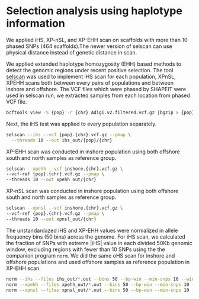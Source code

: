 Selection analysis using haplotype information
================

We applied iHS, XP-nSL, and XP-EHH scan on scaffolds with more than 10
phased SNPs (464 scaffolds).The newer version of selscan can use
physical distance instead of genetic distance in scan.

We applied extended haplotype homozygosity (EHH) based methods to detect
the genomic regions under recent positive selection. The tool
[selscan](https://github.com/szpiech/selscan) was used to implement iHS
scan for each population, XPnSL, XPEHH scans both between every pairs of
populations and between inshore and offshore. The VCF files which were
phased by SHAPEIT were used in selscan run, we extracted samples from
each location from phased VCF file.

``` bash
bcftools view -S {pop} -r {chr} Adigi.v2.filtered.vcf.gz |bgzip > {pop}.{chr}.vcf.gz
```

Next, the iHS test was applied to every population separately.

``` bash
selscan --ihs --vcf {pop}.{chr}.vcf.gz --pmap \
  --threads 10 --out ihs_out/{pop}/{chr}
```

XP-EHH scan was conducted in inshore population using both offshore
south and north samples as reference group.

``` bash
selscan --xpehh --vcf inshore.{chr}.vcf.gz \
--vcf-ref {pop}.{chr}.vcf.gz --pmap \
--threads 10 --out xpehh_out/{chr}
```

XP-nSL scan was conducted in inshore population using both offshore
south and north samples as reference group.

``` bash
selscan --xpnsl --vcf inshore.{chr}.vcf.gz \
--vcf-ref {pop}.{chr}.vcf.gz --pmap \
--threads 10 --out xpnsl_out/{chr}
```

The unstandardazed iHS and XP-EHH values were normalized in allele
frequency bins (50 bins) across the genome. For iHS scan, we calculated
the fraction of SNPs with extreme \|iHS\| value in each divided 50Kb
genomic window, excluding regions with fewer than 10 SNPs using the the
companion program `norm`. We did the same oHS scan for inshore and
offshore populations and used offshore samples as reference population
in XP-EHH scan.

``` bash
norm --ihs --files ihs_out/*.out --bins 50 --bp-win --min-snps 10 --winsize 50000
norm --xpehh --files xpehh_out/*.out --bins 50 --bp-win --min-snps 10 --winsize 50000
norm --xpnsl --files xpnsl_out/*.out --bins 50 --bp-win --min-snps 10 --winsize 50000
```
